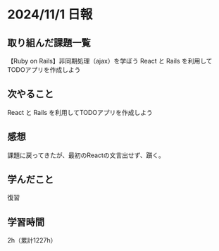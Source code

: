 # 2024/11/1 日報
## 取り組んだ課題一覧
【Ruby on Rails】非同期処理（ajax）を学ぼう
React と Rails を利用してTODOアプリを作成しよう
## 次やること
React と Rails を利用してTODOアプリを作成しよう

## 感想
課題に戻ってきたが、最初のReactの文言出せず、躓く。

## 学んだこと
復習


## 学習時間
2h（累計1227h）
